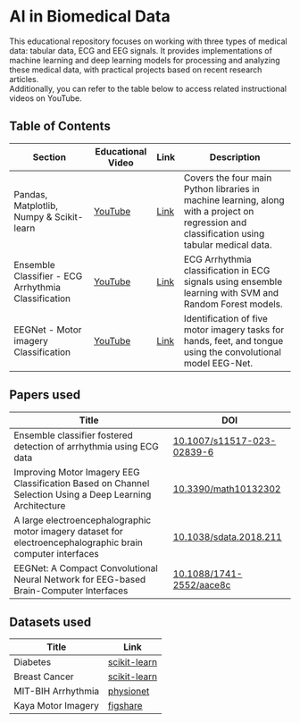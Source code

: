 # AI in Biomedical Data
This educational repository focuses on working with three types of medical data: tabular data, ECG and EEG signals. It provides implementations of machine learning and deep learning models for processing and analyzing these medical data, with practical projects based on recent research articles.   
Additionally, you can refer to the table below to access related instructional videos on YouTube.

## Table of Contents

| Section                                   | Educational Video                          | Link                                                                                                                                                           | Description                                                                                                      |
|-------------------------------------------|--------------------------------------------|----------------------------------------------------------------------------------------------------------------------------------------------------------------|------------------------------------------------------------------------------------------------------------------|
| Pandas, Matplotlib, Numpy & Scikit-learn  | [YouTube](https://www.youtube.com/watch?v=fwIrE72B0XQ&list=PLqAYmXa0tYJc70GbpmYBIBcc2m-hiLbdj&index=6)   | [Link](https://github.com/Amir-Hofo/AI_in_Biomedical_Data/tree/main/1_Pandas%2C%20Matplotlib%2C%20Numpy%20%26%20Scikit-learn) | Covers the four main Python libraries in machine learning, along with a project on regression and classification using tabular medical data. |
| Ensemble Classifier - ECG Arrhythmia Classification | [YouTube](https://www.youtube.com/watch?v=lz_19Cn5P1Y&list=PLqAYmXa0tYJc70GbpmYBIBcc2m-hiLbdj&index=19) | [Link](https://github.com/Amir-Hofo/AI_in_Biomedical_Data/tree/main/2_Ensemble%20Classifier%20-%20ECG%20Arrhythmia%20Classification) | ECG Arrhythmia classification in ECG signals using ensemble learning with SVM and Random Forest models. |
| EEGNet - Motor imagery Classification     | [YouTube](https://www.youtube.com/watch?v=5gQ4YGV2KlA&list=PLqAYmXa0tYJc70GbpmYBIBcc2m-hiLbdj&index=32) | [Link](https://github.com/Amir-Hofo/AI_in_Biomedical_Data/tree/main/3_EEGNet%20-%20Motor%20imagery%20Classification) | Identification of five motor imagery tasks for hands, feet, and tongue using the convolutional model EEG-Net. |
   
## Papers used
| Title                                                                                      | DOI                                        |
|--------------------------------------------------------------------------------------------|--------------------------------------------|
| Ensemble classifier fostered detection of arrhythmia using ECG data                        | [10.1007/s11517-023-02839-6](https://doi.org/10.1007/s11517-023-02839-6) |
| Improving Motor Imagery EEG Classification Based on Channel Selection Using a Deep Learning Architecture | [10.3390/math10132302](https://doi.org/10.3390/math10132302)             |
| A large electroencephalographic motor imagery dataset for electroencephalographic brain computer interfaces | [10.1038/sdata.2018.211](https://doi.org/10.1038/sdata.2018.211)         |
| EEGNet: A Compact Convolutional Neural Network for EEG-based Brain-Computer Interfaces     | [10.1088/1741-2552/aace8c](https://doi.org/10.1088/1741-2552/aace8c)     |
   
## Datasets used
| Title                                | Link                                                              |
|--------------------------------------|-------------------------------------------------------------------|
| Diabetes                             | [scikit-learn](https://scikit-learn.org/stable/modules/generated/sklearn.datasets.load_diabetes) |
| Breast Cancer                        | [scikit-learn](https://scikit-learn.org/stable/modules/generated/sklearn.datasets.load_breast_cancer) |
| MIT-BIH Arrhythmia                   | [physionet](https://physionet.org/content/mitdb/1.0.0/)            |
| Kaya Motor Imagery                   | [figshare](https://springernature.figshare.com/collections/A_large_electroencephalographic_motor_imagery_dataset_for_electroencephalographic_brain_computer_interfaces/3917698) |
   
